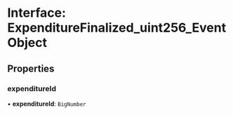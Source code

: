 # Interface: ExpenditureFinalized\_uint256\_EventObject

## Properties

### expenditureId

• **expenditureId**: `BigNumber`
